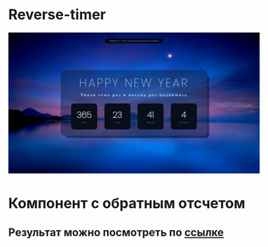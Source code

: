 # Reverse-timer
<div id="cover" align="center">
  <img src="https://github.com/NubloEg/Reverse-timer/blob/main/src/img/README/Reverse_timer.jpg" />
</div>

<h1>Компонент с обратным отсчетом</h1>


<h2>Результат можно посмотреть по <a href="https://reverse-timer-zeta.vercel.app/" target="_blank">ссылке</a></h2>